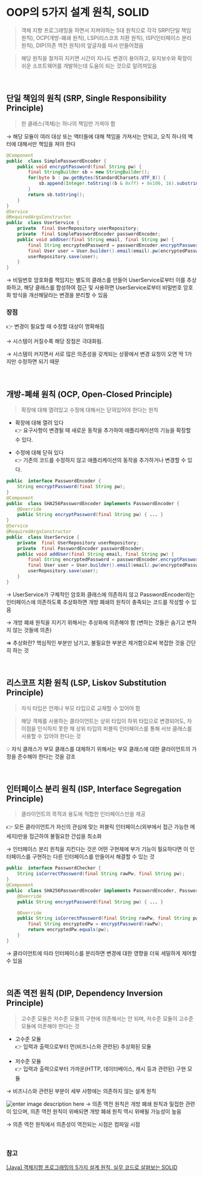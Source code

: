 # OOP의 5가지 설계 원칙, SOLID

> 객체 지향 프로그래밍을 하면서 지켜야하는 5대 원칙으로 각각 SRP(단일 책임 원칙), OCP(개방-폐쇄 원칙), LSP(리스코프 치환 원칙), ISP(인터페이스 분리 원칙), DIP(의존 역전 원칙)의 앞글자를 따서 만들어졌음

> 해당 원칙을 철저히 지키면 시간이 지나도 변경이 용이하고, 유지보수와 확장이 쉬운 소프트웨어를 개발하는데 도움이 되는 것으로 알려져있음

<br/>

## 단일 책임의 원칙 (SRP, Single Responsibility Principle)

> 한 클래스(객체)는 하나의 책임만 가져야 함

&rarr; 해당 모듈이 여러 대상 또는 액터들에 대해 책임을 가져서는 안되고, 오직 하나의 액터에 대해서만 책임을 져야 한다
<br/>

```java
@Component
public  class SimplePasswordEncoder {
	public void encryptPassword(final String pw) {
		final StringBuilder sb = new StringBuilder();
		for(byte b : pw.getBytes(StandardCharsets.UTF_8)) {
			sb.append(Integer.toString((b & 0xff) + 0x100, 16).substring(1));
		}
		return sb.toString();
	}
}
@Service
@RequiredArgsConstructor
public  class UserService {
	private  final UserRepository userRepository;
	private  final SimplePasswordEncoder passwordEncoder;
	public void addUser(final String email, final String pw) {
		final String encryptedPassword = passwordEncoder.encryptPassword(pw);
		final User user = User.builder().email(email).pw(encryptedPassword).build();
		userRepository.save(user);
	}
}
```

&rarr; 비밀번호 암호화를 책임지는 별도의 클래스를 만들어 UserService로부터 이를 추상화하고,
해당 클래스를 합성하여 접근 및 사용하면 UserService로부터 비밀번호 암호화 방식을 개선해달라는 변경을 분리할 수 있음
<br/>

### 장점

:point_right: 변경이 필요할 때 수정할 대상이 명확해짐

&rarr; 시스템이 커질수록 해당 장점은 극대화됨.

&rarr; 시스템이 커지면서 서로 많은 의존성을 갖게되는 상황에서 변경 요청이 오면 딱 1가지만 수정하면 되기 때문

<br/>

## 개방-폐쇄 원칙 (OCP, Open-Closed Principle)

> 확장에 대해 열려있고 수정에 대해서는 닫혀있어야 한다는 원칙

- 확장에 대해 열려 있다<br/>
  :point_right: 요구사항이 변경될 때 새로운 동작을 추가하여 애플리케이션의 기능을 확장할 수 있다.

- 수정에 대해 닫혀 있다<br/>
  :point_right: 기존의 코드를 수정하지 않고 애플리케이션의 동작을 추가하거나 변경할 수 있다.
  <br/>

```java
public  interface PasswordEncoder {
	String encryptPassword(final String pw);
}
@Component
public  class SHA256PasswordEncoder implements PasswordEncoder {
	@Override
	public String encryptPassword(final String pw) { ... }
}
@Service
@RequiredArgsConstructor
public  class UserService {
	private  final UserRepository userRepository;
	private  final PasswordEncoder passwordEncoder;
	public void addUser(final String email, final String pw) {
		final String encryptedPassword = passwordEncoder.encryptPassword(pw);
		final User user = User.builder().email(email).pw(encryptedPassword).build();
		userRepository.save(user);
	}
}
```

&rarr; UserService가 구체적인 암호화 클래스에 의존하지 않고 PasswordEncoder라는 인터페이스에 의존하도록 추상화하면 개방 폐쇄의 원칙이 충족되는 코드를 작성할 수 있음

&rarr; 개방 폐쇄 원칙을 지키기 위해서는 추상화에 의존해야 함 (변하는 것들은 숨기고 변하지 않는 것들에 의존)

⇒ 추상화란? 핵심적인 부분만 남기고, 불필요한 부분은 제거함으로써 복잡한 것을 간단히 하는 것

<br/>

## 리스코프 치환 원칙 (LSP, Liskov Substitution Principle)

> 자식 타입은 언제나 부모 타입으로 교체할 수 있어야 함

> 해당 객체를 사용하는 클라이언트는 상위 타입이 하위 타입으로 변경되어도, 차이점을 인식하지 못한 채 상위 타입의 퍼블릭 인터페이스를 통해 서브 클래스를 사용할 수 있어야 한다는 것

:bulb: 자식 클래스가 부모 클래스를 대체하기 위해서는 부모 클래스에 대한 클라이언트의 가정을 준수해야 한다는 것을 강조

<br/>

## 인터페이스 분리 원칙 (ISP, Interface Segregation Principle)

> 클라이언트의 목적과 용도에 적합한 인터페이스만을 제공

:point_right: 모든 클라이언트가 자신의 관심에 맞는 퍼블릭 인터페이스(외부에서 접근 가능한 메세지)만을 접근하여 불필요한 간섭을 최소화

&rarr; 인터페이스 분리 원칙을 지킨다는 것은 어떤 구현체에 부가 기능이 필요하다면 이 인터페이스를 구현하는 다른 인터페이스를 만들어서 해결할 수 있는 것

```java
public  interface PasswordChecker {
	String isCorrectPassword(final String rawPw, final String pw);
}
@Component
public  class SHA256PasswordEncoder implements PasswordEncoder, PasswordChecker {
	@Override
	public String encryptPassword(final String pw) { ... }

	@Override
	public String isCorrectPassword(final String rawPw, final String pw) {
		final String encryptedPw = encryptPassword(rawPw);
		return encryptedPw.equals(pw);
	}
}
```

&rarr; 클라이언트에 따라 인터페이스를 분리하면 변경에 대한 영향을 더욱 세밀하게 제어할 수 있음

<br/>

## 의존 역전 원칙 (DIP, Dependency Inversion Principle)

> 고수준 모듈은 저수준 모듈의 구현에 의존해서는 안 되며, 저수준 모듈이 고수준 모듈에 의존해야 한다는 것

- 고수준 모듈<br/>
  :point_right: 입력과 출력으로부터 먼(비즈니스와 관련된) 추상화된 모듈

- 저수준 모듈<br/>
  :point_right: 입력과 출력으로부터 가까운(HTTP, 데이터베이스, 캐시 등과 관련된) 구현 모듈

&rarr; 비즈니스와 관련된 부분이 세부 사항에는 의존하지 않는 설계 원칙

![enter image description here](https://img1.daumcdn.net/thumb/R1280x0/?scode=mtistory2&fname=https://blog.kakaocdn.net/dn/cgWOqH/btrjHUA2RyR/AvHKl9eXnkvppp8EPHdyrk/img.png)
&rarr; 의존 역전 원칙은 개방 폐쇄 원칙과 밀접한 관련이 있으며, 의존 역전 원칙이 위배되면 개방 폐쇄 원칙 역시 위배될 가능성이 높음

&rarr; 의존 역전 원칙에서 의존성이 역전되는 시점은 컴파일 시점

<br/>

### 참고

[[Java] 객체지향 프로그래밍의 5가지 설계 원칙, 실무 코드로 살펴보는 SOLID](https://mangkyu.tistory.com/194)
